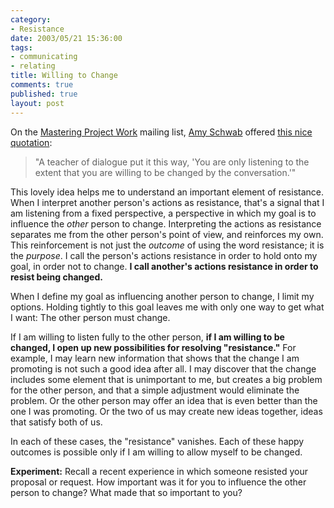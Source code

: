 ```yaml
--- 
category: 
- Resistance
date: 2003/05/21 15:36:00
tags: 
- communicating
- relating
title: Willing to Change
comments: true
published: true
layout: post
---
```


<p> On the <a href="http://groups.yahoo.com/group/MasteringProjectWork">Mastering Project Work</a> mailing list, <a href="http://www.projectcommunity.com/whoweare.html">Amy Schwab</a> offered <a href="http://groups.yahoo.com/group/MasteringProjectWork/message/59">this nice quotation</a>: </p>
<blockquote>
<p> "A teacher of dialogue put it this way, 'You are only listening to the extent that you are willing to be changed by the conversation.'" </p>
</blockquote>
<p> This lovely idea helps me to understand an important element of resistance. When I interpret another person's actions as resistance, that's a signal that I am listening from a fixed perspective, a perspective in which my goal is to influence the <em>other</em> person to change. Interpreting the actions as resistance separates me from the other person's point of view, and reinforces my own. This reinforcement is not just the <em>outcome</em> of using the word resistance; it is the <em>purpose</em>. I call the person's actions resistance in order to hold onto my goal, in order not to change. <strong>I call another's actions resistance in order to resist being changed.</strong>
</p>
<p> When I define my goal as influencing another person to change, I limit my options. Holding tightly to this goal leaves me with only one way to get what I want: The other person must change. </p>
<p> If I am willing to listen fully to the other person, <strong>if I am willing to be changed, I open up new possibilities for resolving "resistance."</strong> For example, I may learn new information that shows that the change I am promoting is not such a good idea after all. I may discover that the change includes some element that is unimportant to me, but creates a big problem for the other person, and that a simple adjustment would eliminate the problem. Or the other person may offer an idea that is even better than the one I was promoting. Or the two of us may create new ideas together, ideas that satisfy both of us. </p>
<p> In each of these cases, the "resistance" vanishes. Each of these happy outcomes is possible only if I am willing to allow myself to be changed. </p>
<p>
<strong>Experiment:</strong> Recall a recent experience in which someone resisted your proposal or request. How important was it for you to influence the other person to change? What made that so important to you? </p>
